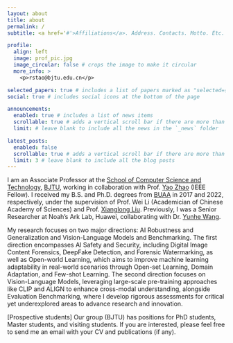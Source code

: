 ```yaml
---
layout: about
title: about
permalink: /
subtitle: <a href='#'>Affiliations</a>. Address. Contacts. Motto. Etc.

profile:
  align: left
  image: prof_pic.jpg
  image_circular: false # crops the image to make it circular
  more_info: >
    <p>rstao@bjtu.edu.cn</p>

selected_papers: true # includes a list of papers marked as "selected={true}"
social: true # includes social icons at the bottom of the page

announcements:
  enabled: true # includes a list of news items
  scrollable: true # adds a vertical scroll bar if there are more than 3 news items
  limit: # leave blank to include all the news in the `_news` folder

latest_posts:
  enabled: false
  scrollable: true # adds a vertical scroll bar if there are more than 3 new posts items
  limit: 3 # leave blank to include all the blog posts
---
```


I am an Associate Professor at the [School of Computer Science and Technology](https://cs.bjtu.edu.cn), [BJTU](https://www.bjtu.edu.cn), working in collaboration with Prof. [Yao Zhao](https://scholar.google.com/citations?user=474TbQYAAAAJ&hl=zh-CN) (IEEE Fellow). I received my B.S. and Ph.D. degrees from [BUAA](https://www.buaa.edu.cn/) in 2017 and 2022, respectively, under the supervision of Prof. Wei Li (Academician of Chinese Academy of Sciences) and Prof. [Xianglong Liu](https://xlliu-beihang.github.io/). Previously, I was a Senior Researcher at Noah’s Ark Lab, Huawei, collaborating with Dr. [Yunhe Wang](https://scholar.google.com.hk/citations?user=isizOkYAAAAJ&hl=zh-CN).

My research focuses on two major directions: AI Robustness and Generalization and Vision-Language Models and Benchmarking. The first direction encompasses AI Safety and Security, including Digital Image Content Forensics, DeepFake Detection, and Forensic Watermarking, as well as Open-world Learning, which aims to improve machine learning adaptability in real-world scenarios through Open-set Learning, Domain Adaptation, and Few-shot Learning. The second direction focuses on Vision-Language Models, leveraging large-scale pre-training approaches like CLIP and ALIGN to enhance cross-modal understanding, alongside Evaluation Benchmarking, where I develop rigorous assessments for critical yet underexplored areas to advance research and innovation.

[Prospective students] Our group (BJTU) has positions for PhD students, Master students, and visiting students. If you are interested, please feel free to send me an email with your CV and publications (if any).
